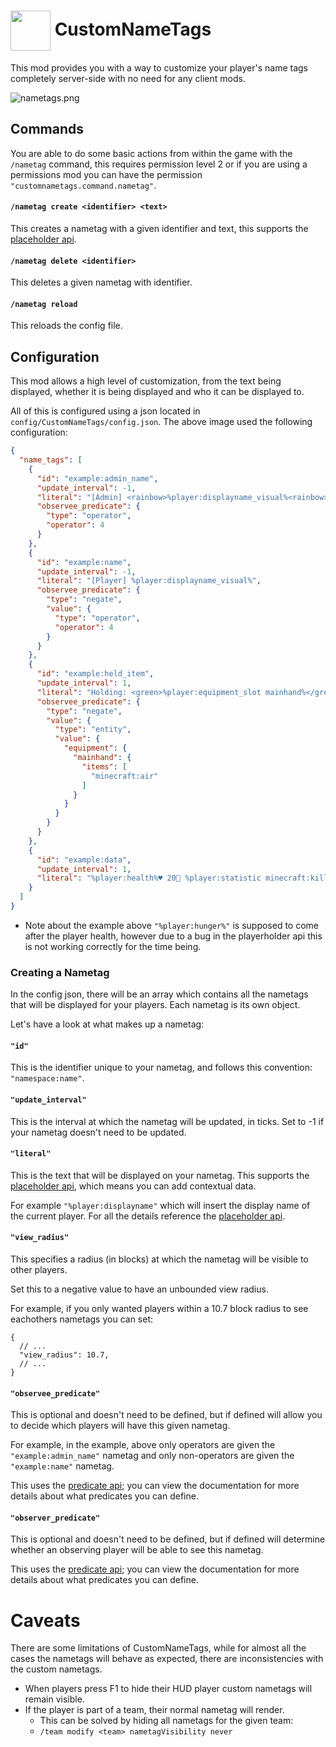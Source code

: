 # <img src="./src/main/resources/assets/nametag/icon.png" align="center" width="64px"/> CustomNameTags

This mod provides you with a way to customize your player's
name tags completely server-side with no need for any client mods.

![nametags.png](assets/nametags.png)

## Commands

You are able to do some basic actions from within the game with the `/nametag`
command, this requires permission level 2 or if you are using a permissions mod
you can have the permission `"customnametags.command.nametag"`.

#### `/nametag create <identifier> <text>`
This creates a nametag with a given identifier and text, this supports the
[placeholder api](https://placeholders.pb4.eu/user/default-placeholders/).

#### `/nametag delete <identifier>`
This deletes a given nametag with identifier.

#### `/nametag reload`
This reloads the config file.

## Configuration

This mod allows a high level of customization, from the text being
displayed, whether it is being displayed and who it can be displayed to.

All of this is configured using a json located in `config/CustomNameTags/config.json`.
The above image used the following configuration:

```json
{
  "name_tags": [
    {
      "id": "example:admin_name",
      "update_interval": -1,
      "literal": "[Admin] <rainbow>%player:displayname_visual%<rainbow> ",
      "observee_predicate": {
        "type": "operator",
        "operator": 4
      }
    },
    {
      "id": "example:name",
      "update_interval": -1,
      "literal": "[Player] %player:displayname_visual%",
      "observee_predicate": {
        "type": "negate",
        "value": {
          "type": "operator",
          "operator": 4
        }
      }
    },
    {
      "id": "example:held_item",
      "update_interval": 1,
      "literal": "Holding: <green>%player:equipment_slot mainhand%</green>",
      "observee_predicate": {
        "type": "negate",
        "value": {
          "type": "entity",
          "value": {
            "equipment": {
              "mainhand": {
                "items": [
                  "minecraft:air"
                ]
              }
            }
          }
        }
      }
    },
    {
      "id": "example:data",
      "update_interval": 1,
      "literal": "%player:health%♥ 20🍖 %player:statistic minecraft:killed minecraft:player%⚔ %player:statistic minecraft:deaths%\uD83D\uDC80"
    }
  ]
}
```
* Note about the example above `"%player:hunger%"` is supposed to come after the player health,
however due to a bug in the playerholder api this is not working correctly for the time being.

### Creating a Nametag

In the config json, there will be an array which contains all the nametags
that will be displayed for your players. Each nametag is its own object.

Let's have a look at what makes up a nametag:

#### `"id"`
This is the identifier unique to your nametag, and follows this convention:
`"namespace:name"`.

#### `"update_interval"`
This is the interval at which the nametag will be updated, in ticks. 
Set to -1 if your nametag doesn't need to be updated.

#### `"literal"`
This is the text that will be displayed on your nametag. This supports 
the [placeholder api](https://placeholders.pb4.eu/user/default-placeholders/),
which means you can add contextual data. 

For example `"%player:displayname"` which will insert the display name of the current player. 
For all the details reference the [placeholder api](https://placeholders.pb4.eu/user/default-placeholders/).

#### `"view_radius"`

This specifies a radius (in blocks) at which the nametag will be visible to other players.

Set this to a negative value to have an unbounded view radius.

For example, if you only wanted players within a 10.7 block radius to see eachothers nametags you can set:
```json5
{
  // ...
  "view_radius": 10.7,
  // ...
}
```

#### `"observee_predicate"`
This is optional and doesn't need to be defined, but if defined will allow
you to decide which players will have this given nametag. 

For example, in the example, above only operators are given the `"example:admin_name"` 
nametag and only non-operators are given the `"example:name"` nametag.

This uses the [predicate api](https://github.com/Patbox/PredicateAPI/blob/1.20.2/BUILTIN.md);
you can view the documentation for more details about what predicates you
can define.

#### `"observer_predicate"`
This is optional and doesn't need to be defined, but if defined will determine 
whether an observing player will be able to see this nametag.

This uses the [predicate api](https://github.com/Patbox/PredicateAPI/blob/1.20.2/BUILTIN.md);
you can view the documentation for more details about what predicates you
can define.

# Caveats

There are some limitations of CustomNameTags, while for almost all the cases
the nametags will behave as expected, there are inconsistencies with the
custom nametags.

- When players press F1 to hide their HUD player custom nametags will remain visible.
- If the player is part of a team, their normal nametag will render.
  - This can be solved by hiding all nametags for the given team:
  - `/team modify <team> nametagVisibility never`